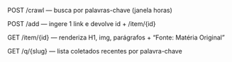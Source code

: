 POST /crawl — busca por palavras-chave (janela horas)

POST /add — ingere 1 link e devolve id + /item/{id}

GET /item/{id} — renderiza H1, img, parágrafos + “Fonte: Matéria Original”

GET /q/{slug} — lista coletados recentes por palavra-chave
